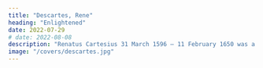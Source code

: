```yaml
---
title: "Descartes, Rene"
heading: "Enlightened"
date: 2022-07-29
# date: 2022-08-08
description: "Renatus Cartesius 31 March 1596 – 11 February 1650 was a French philosopher, mathematician, and scientist who invented analytic geometry"
image: "/covers/descartes.jpg"
---
```


<!-- 
# heading= correctly explained the mind and the aether 
description= ""
# linking the previously separate fields of geometry and algebra. He is one of the foundations of Material Superphysics, aside from Pythagoras and Kepler
image= ""
date= "2022-01-27"
+++
 -->